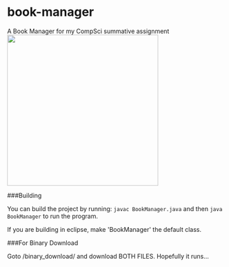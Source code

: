 # book-manager
A Book Manager for my CompSci summative assignment
<img src="https://raw.githubusercontent.com/jimthenerd/book-manager/master/bookmanager.png" width="350">

###Building

You can build the project by running:
  `javac BookManager.java` and then 
  `java BookManager` to run the program.
  
If you are building in eclipse, make 'BookManager' the default class.

###For Binary Download

Goto /binary_download/ and download BOTH FILES. Hopefully it runs...
